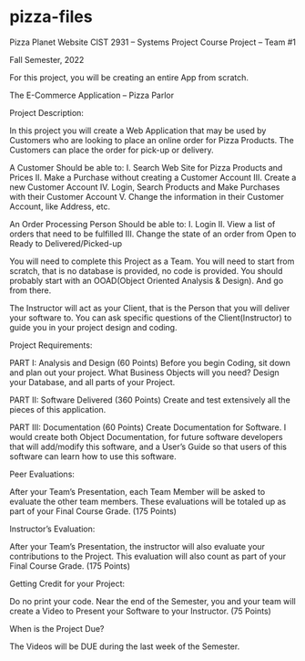 # pizza-files
Pizza Planet Website
CIST 2931 – Systems Project Course
Project – Team #1

Fall Semester, 2022


For this project, you will be creating an entire App from scratch.
  
The E-Commerce Application – Pizza Parlor

Project Description: 

In this project you will create a Web Application that may be used by Customers who are looking to place an online order for Pizza Products.  The Customers can place the order for pick-up or delivery.

A Customer Should be able to:
I.	Search Web Site for Pizza Products and Prices 
II.	Make a Purchase without creating a Customer Account
III.	Create a new Customer Account
IV.	Login, Search Products and Make Purchases with their Customer Account
V.	Change the information in their Customer Account, like Address, etc.
    
An Order Processing Person Should be able to:
I.	Login 
II.	View a list of orders that need to be fulfilled
III.	Change the state of an order from Open to Ready to Delivered/Picked-up

You will need to complete this Project as a Team.  You will need to start from scratch, that is no database is provided, no code is provided.  You should probably start with an OOAD(Object Oriented Analysis & Design).  And go from there.

The Instructor will act as your Client, that is the Person that you will deliver your software to.  You can ask specific questions of the Client(Instructor) to guide you in your project design and coding.

Project Requirements: 

PART I: Analysis and Design (60 Points)
Before you begin Coding, sit down and plan out your project.  What Business Objects will you need?  Design your Database, and all parts of your Project.

PART II: Software Delivered (360 Points) Create and test extensively all the pieces of this application.  

PART III: Documentation (60 Points) Create Documentation for Software.  I would create both Object Documentation, for future software developers that will add/modify this software, and a User’s Guide so that users of this software can learn how to use this software.

Peer Evaluations:

After your Team’s Presentation, each Team Member will be asked to evaluate the other team members.  These evaluations will be totaled up as part of your Final Course Grade. (175 Points)

Instructor’s Evaluation:

After your Team’s Presentation, the instructor will also evaluate your contributions to the Project.  This evaluation will also count as part of your Final Course Grade. (175 Points)


Getting Credit for your Project:

Do no print your code.  Near the end of the Semester, you and your team will create a Video to Present your Software to your Instructor. (75 Points)

When is the Project Due? 

The Videos will be DUE during the last week of the Semester.



